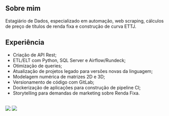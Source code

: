 ## Sobre mim

Estagiário de Dados, especializado em automação, web scraping, cálculos de preço de títulos de renda fixa e construção de curva ETTJ.

## Experiência

* Criação de API Rest;
* ETL/ELT com Python, SQL Server e Airflow/Rundeck;
* Otimização de queries;
* Atualização de projetos legado para versões novas da linguagem;
* Modelagem numérica de matrizes 2D e 3D;
* Versionamento de código com GitLab;
* Dockerização de aplicações para construção de pipeline CI;
* Storytelling para demandas de marketing sobre Renda Fixa.

<br>
<div> 
  <a href = "mailto:marcelo.cardozo.cg@gmail.com"><img src="https://img.shields.io/badge/-Gmail-%23333?style=for-the-badge&logo=gmail&logoColor=white" target="_blank"></a>
  <a href="https://www.linkedin.com/in/marcelo-cardozo-312520187/" target="_blank"><img src="https://img.shields.io/badge/-LinkedIn-%230077B5?style=for-the-badge&logo=linkedin&logoColor=white" target="_blank"></a> 
</div>
